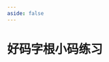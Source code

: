 ```yaml
---
aside: false
---
```

<script setup>
import Train from "@/train/TrainZigen.vue"
</script>

# 好码字根小码练习

<Train name="hao_secondary" trainSecondary/>
